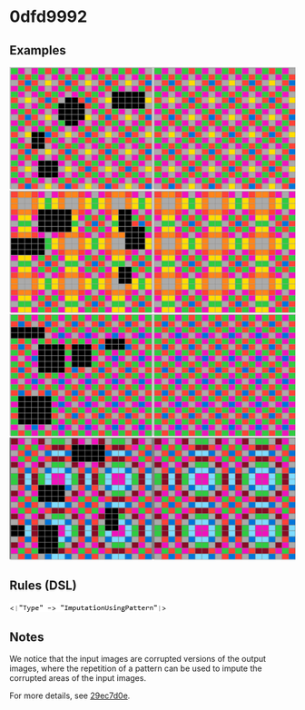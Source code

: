# 0dfd9992

## Examples

![ARC examples for 0dfd9992](examples.png?raw=true)

## Rules (DSL)

![DSL rules for 0dfd9992](rules.png?raw=true)

## Notes
We notice that the input images are corrupted versions of the output images, where the repetition of a pattern can be used to impute the corrupted areas of the input images.

For more details, see [29ec7d0e](https://github.com/dbigham/ARC/blob/main/TaskNotes/29ec7d0e/notes.md).

